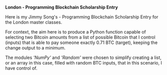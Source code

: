 **London - Programming Blockchain Scholarship Entry**

Here is my Jimmy Song's - Programming Blockchain Scholarship Entry for the London master classes.

For context, the aim here is to produce a Python function capable of selecting two Bitcoin amounts from a list of possible Bitcoin that I control (inputs) that is able to pay someone exactly 0.71 BTC (target), keeping the change output to a minimum.

The modules *'NumPy'* and *'Random'* were chosen to simplify creating a list, or an array in this case, filled with random BTC inputs, that in this scenario, I have control of.
